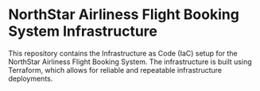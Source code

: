 # NorthStar Airliness Flight Booking System Infrastructure

This repository contains the Infrastructure as Code (IaC) setup for the NorthStar Airliness Flight Booking System. The infrastructure is built using Terraform, which allows for reliable and repeatable infrastructure deployments.
